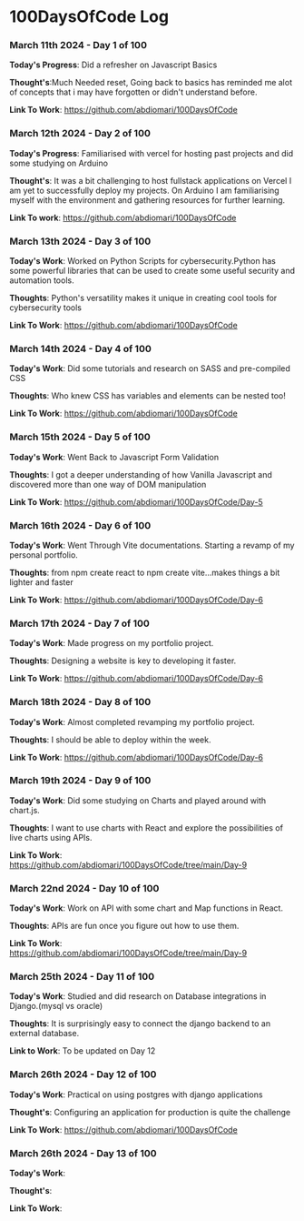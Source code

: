 # 100DaysOfCode Log 

### March 11th 2024 - Day 1 of 100

**Today's Progress**: Did a refresher on Javascript Basics

**Thought's**:Much Needed reset, Going back to basics has reminded me 
alot of concepts that i may have forgotten or didn't understand before.

**Link To Work**: https://github.com/abdiomari/100DaysOfCode

### March 12th 2024 - Day 2 of 100

**Today's Progress**: Familiarised with vercel for hosting past projects 
    and did some studying on Arduino 

**Thought's**: It was a bit challenging to host fullstack applications on Vercel
I am yet to successfully deploy my projects. On Arduino I am familiarising myself with the environment
and gathering resources for further learning.

**Link To work**: https://github.com/abdiomari/100DaysOfCode

### March 13th 2024 - Day 3 of 100

**Today's Work**: Worked on Python Scripts for cybersecurity.Python has some powerful libraries 
that can be used to create some useful security and automation tools.

**Thoughts**: Python's versatility makes it unique in creating cool tools for cybersecurity tools 

**Link To Work**: https://github.com/abdiomari/100DaysOfCode

### March 14th 2024 - Day 4 of 100

**Today's Work**: Did some tutorials and research on SASS and pre-compiled CSS

**Thoughts**: Who knew CSS has variables and elements can be nested too!

**Link To Work**: https://github.com/abdiomari/100DaysOfCode


### March 15th 2024 - Day 5 of 100

**Today's Work**: Went Back to Javascript Form Validation

**Thoughts**: I got a deeper understanding of how Vanilla Javascript and discovered more than one way of DOM manipulation

**Link To Work**: https://github.com/abdiomari/100DaysOfCode/Day-5


### March 16th 2024 - Day 6 of 100

**Today's Work**: Went Through Vite documentations. Starting a revamp of my personal portfolio.

**Thoughts**: from npm create react to npm create vite...makes things a bit lighter and faster

**Link To Work**: https://github.com/abdiomari/100DaysOfCode/Day-6


### March 17th 2024 - Day 7 of 100

**Today's Work**: Made progress on my portfolio project.

**Thoughts**: Designing a website is key to developing it faster.

**Link To Work**: https://github.com/abdiomari/100DaysOfCode/Day-6


### March 18th 2024 - Day 8 of 100

**Today's Work**: Almost completed revamping my portfolio project.

**Thoughts**: I should be able to deploy within the week.

**Link To Work**: https://github.com/abdiomari/100DaysOfCode/Day-6

### March 19th 2024 - Day 9 of 100

**Today's Work**: Did some studying on Charts and played around with chart.js.

**Thoughts**: I want to use charts with React and explore the possibilities of live charts using APIs.

**Link To Work**: https://github.com/abdiomari/100DaysOfCode/tree/main/Day-9


### March 22nd 2024 - Day 10 of 100

**Today's Work**: Work on API with some chart and Map functions in React.

**Thoughts**: APIs are fun once you figure out how to use them.

**Link To Work**: https://github.com/abdiomari/100DaysOfCode/tree/main/Day-9


### March 25th 2024 - Day 11 of 100

**Today's Work**: Studied and did research on Database integrations in Django.(mysql vs oracle)

**Thoughts**: It is surprisingly easy to connect the django backend to an external database.

**Link to Work**: To be updated on Day 12

### March 26th 2024 - Day 12 of 100

**Today's Work**: Practical on using postgres with django applications

**Thought's**: Configuring an application for production is quite the challenge

**Link To Work**: https://github.com/abdiomari/100DaysOfCode


### March 26th 2024 - Day 13 of 100

**Today's Work**: 

**Thought's**: 

**Link To Work**: 





















